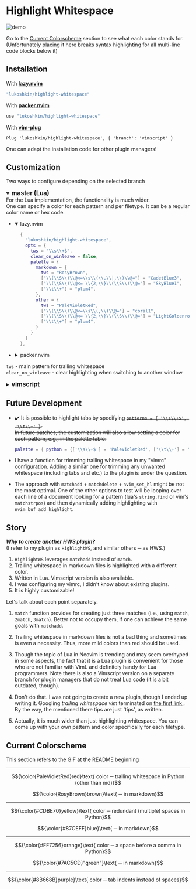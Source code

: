 # Highlight Whitespace

![demo](./demo.gif)

Go to the [Current Colorscheme](#current-colorscheme) section
to see what each color stands for.  
(Unfortunately placing it here breaks syntax
highlighting for all multi-line code blocks below it)

<!-- It breaks syntax highlighting of the code blocks below it for some reason
$${\color{PaleVioletRed}red}\text{ color
─ trailing whitespace in python (other than md)}$$

$${\color{RosyBrown}brown}\text{ ─ in markdown}$$

---

$${\color{#CDBE70}yellow}\text{ color
─ redundant (multiple) spaces in python}$$

$${\color{#87CEFF}blue}\text{ ─ in markdown}$$

---

$${\color{#FF7256}orange}\text{ color ─ a space before a comma in python}$$

$${\color{#7AC5CD}"green"}\text{ ─ in markdown}$$

---

$${\color{#8B668B}purple}\text{ color ─ tab indents instead of spaces}$$
--->

<!-- Also works for text coloring (but not center-aligned and also breaks highlighting)
${\color{PaleVioletRed}red}\text{ color ─ trailing whitespace in python (other than md)}$  
${\color{RosyBrown}brown}\text{ ─ in markdown}$

${\color{#CDBE70}yellow}\text{ color ─ redundant (multiple) spaces in python}$  
${\color{#87CEFF}blue}\text{ ─ in markdown}$

${\color{#FF7256}orange}\text{ color ─ a space before a comma in python}$  
${\color{#7AC5CD}"green"}\text{ ─ in markdown}$

${\color{#8B668B}purple}\text{ color ─ tab indents instead of spaces}$
--->


## Installation

With [**lazy.nvim**](https://github.com/folke/lazy.nvim)

```lua
"lukoshkin/highlight-whitespace"
```

With [**packer.nvim**](https://github.com/wbthomason/packer.nvim)

```lua
use "lukoshkin/highlight-whitespace"
```

With [**vim-plug**](https://github.com/junegunn/vim-plug)

```vim
Plug 'lukoshkin/highlight-whitespace', { 'branch': 'vimscript' }
```

One can adapt the installation code for other plugin managers!


## Customization

Two ways to configure depending on the selected branch
<!-- Omitting a punctuation at the end emphasizes the direction of meaning -->

<details open>
<summary><Big><b>master (Lua)</b></Big></summary>
For the Lua implementation, the functionality is much wider.<br>One can
specify a color for each pattern and per filetype. It can be a regular color
name or hex code.

<ul>
<li><details open>
<summary>lazy.nvim</summary>

```lua
  {
    "lukoshkin/highlight-whitespace",
    opts = {
      tws = "\\s\\+$",
      clear_on_winleave = false,
      palette = {
        markdown = {
          tws = "RosyBrown",
          ["\\(\\S\\)\\@<=\\s\\(\\.\\|,\\)\\@="] = "CadetBlue3",
          ["\\(\\S\\)\\@<= \\{2,\\}\\(\\S\\)\\@="] = "SkyBlue1",
          ["\\t\\+"] = "plum4",
        },
        other = {
          tws = "PaleVioletRed",
          ["\\(\\S\\)\\@<=\\s\\(,\\)\\@="] = "coral1",
          ["\\(\\S\\)\\@<= \\{2,\\}\\(\\S\\)\\@="] = "LightGoldenrod3",
          ["\\t\\+"] = "plum4",
        }
      }
    }
  },
```
</details></li>
<li><details>
<summary>packer.nvim</summary>

```lua
  use {
    'lukoshkin/highlight-whitespace',
    config = function ()
      require'highlight-whitespace'.setup {
        tws = '\\s\\+$',
        clear_on_winleave = false,
        palette = {
          markdown = {
            tws = 'RosyBrown',
            ['\\(\\S\\)\\@<=\\s\\(\\.\\|,\\)\\@='] = 'CadetBlue3',
            ['\\(\\S\\)\\@<= \\{2,\\}\\(\\S\\)\\@='] = 'SkyBlue1',
            ['\\t\\+'] = 'plum4',
          },
          other = {
            tws = 'PaleVioletRed',
            ['\\(\\S\\)\\@<=\\s\\(,\\)\\@='] = 'coral1',
            ['\\(\\S\\)\\@<= \\{2,\\}\\(\\S\\)\\@='] = 'LightGoldenrod3',
            ['\\t\\+'] = 'plum4',
          }
        }
      }
    end
  }
```
</details></li>
</ul>

`tws` - main pattern for trailing whitespace  
`clear_on_winleave` - clear highlighting when switching to another window
</details>

<details>
<summary><Big><b>vimscript</b></Big></summary>
Note you must specify both <code>ctermbg</code> and <code>guibg</code> values,
even if you don't care about one of them. <br> Specifying other than
<code>bg</code> keys has no effect.

```vim
let g:tws_pattern = '\s\+$'
let g:tws_color_md = { 'ctermbg': 138, 'guibg': 'RosyBrown' }
let g:tws_color_any = { 'ctermbg': 211, 'guibg': 'PaleVioletRed' }
```
</details>



## Future Development

* :heavy_check_mark: ~~It is possible to highlight tabs by specifying `patterns
  = { '\\s\\+$', '\\t\\+' }`. <br> In future patches, the customization will
  also allow setting a color for each pattern, e.g., in the palette table:~~

   ```lua
   palette = { python = {['\\s\\+$'] = 'PaleVioletRed', ['\\t\\+'] = 'plum4'} }
   ```

* I have a function for trimming trailing whitespace in my "vimrc"
  configuration. Adding a similar one for trimming any unwanted whitespace
  (including tabs and etc.) to the plugin is under the question.

* The approach with `matchadd` + `matchdelete` + `nvim_set_hl` might be not the
  most optimal. One of the other options to test will be looping over each line
  of a document looking for a pattern (lua's `string.find` or vim's
  `matchstrpos`) and then dynamically adding highlighting with
  `nvim_buf_add_highlight`.


## Story

***Why to create another HWS plugin?***  
(I refer to my plugin as `HighlightWS`, and similar others ─ as HWS.)
 <!-- 'and' is used ↑ here as 'while' -->

1. `HighlightWS` leverages `matchadd` instead of `match`.
1. Trailing whitespace in markdown files is highlighted with a different color.
1. Written in Lua. Vimscript version is also available.
1. I was configuring my vimrc, I didn't know about existing plugins.
1. It is highly customizable!

Let's talk about each point separately.

1. `match` function provides for creating just three matches (i.e., using
   `match`, `2match`, `3match`). Better not to occupy them, if one can achieve
   the same goals with `matchadd`.

1. Trailing whitespace in markdown files is not a bad thing and sometimes is
   even a necessity. Thus, more mild colors than red should be used.

1. Though the topic of Lua in Neovim is trending and may seem overhyped in some
   aspects, the fact that it is a Lua plugin is convenient for those who are
   not familiar with VimL and definitely handy for Lua programmers. Note there
   is also a Vimscript version on a separate branch for plugin managers that do
   not treat Lua code (it is a bit outdated, though).

1. Don't do that. I was not going to create a new plugin, though I ended up
   writing it. Googling _trailing whitespace vim_ terminated on [the first link
   ](https://vim.fandom.com/wiki/Remove_unwanted_spaces). By the way, the
   mentioned there tips are just 'tips', as written.

1. Actually, it is much wider than just highlighting whitespace. You can come
   up with your own pattern and color specifically for each filetype.


## Current Colorscheme
This section refers to the GIF at the README beginning

---

$${\color{PaleVioletRed}red}\text{ color
─ trailing whitespace in Python (other than md)}$$

$${\color{RosyBrown}brown}\text{ ─ in markdown}$$

---

$${\color{#CDBE70}yellow}\text{ color
─ redundant (multiple) spaces in Python}$$

$${\color{#87CEFF}blue}\text{ ─ in markdown}$$

---

$${\color{#FF7256}orange}\text{ color ─ a space before a comma in Python}$$

$${\color{#7AC5CD}"green"}\text{ ─ in markdown}$$

---

$${\color{#8B668B}purple}\text{ color ─ tab indents instead of spaces}$$

